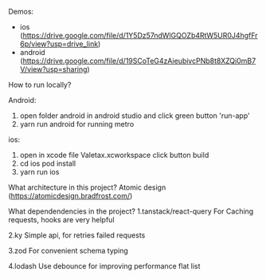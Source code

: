 Demos:
- ios (https://drive.google.com/file/d/1Y5Dz57ndWlGQOZb4RtW5UR0J4hgfFr6p/view?usp=drive_link)
- android (https://drive.google.com/file/d/19SCoTeG4zAieubivcPNb8t8XZQi0mB7V/view?usp=sharing)

How to run locally?

Android:

1. open folder android in android studio and click green button 'run-app'
2. yarn run android for running metro

ios:

1. open in xcode file Valetax.xcworkspace click button build
2. cd ios pod install
3. yarn run ios

What architecture in this project?
Atomic design (https://atomicdesign.bradfrost.com/)

What dependendencies in the project?
1.tanstack/react-query
For Caching requests, hooks are very helpful

2.ky
Simple api, for retries failed requests

3.zod
For convenient schema typing

4.lodash
Use debounce for improving performance flat list
